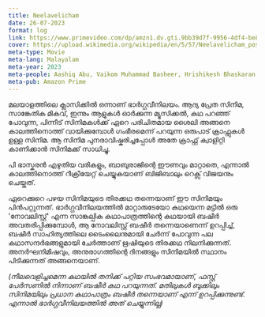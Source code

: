 ```yaml
---
title: Neelavelicham
date: 26-07-2023
format: log
link: https://www.primevideo.com/dp/amzn1.dv.gti.9bb39d7f-9956-4df4-be84-614fa31b6099
cover: https://upload.wikimedia.org/wikipedia/en/5/57/Neelavelicham_poster.jpg
meta-type: Movie
meta-lang: Malayalam
meta-year: 2023
meta-people: Aashiq Abu, Vaikom Muhammad Basheer, Hrishikesh Bhaskaran, 
meta-pub: Amazon Prime
---
```

മലയാളത്തിലെ ക്ലാസിക്കിൽ ഒന്നാണ് ഭാർഗ്ഗവീനിലയം. ആദ്യ പ്രേത സിനിമ, സാങ്കേതിക മികവ്, ഇന്നും ആളുകൾ ഓർക്കുന്ന മ്യൂസിക്കൽ, കഥ പറഞ്ഞ് പോവുന്ന, പിന്നീട് സിനിമകൾക്ക് ഏറെ പരിചിതമായ ശൈലി അങ്ങനെ കാലത്തിനൊത്ത് വായിക്കുമ്പോൾ ഗംഭീരമെന്ന് പറയുന്ന ഒരുപാട് ക്രാഫ്റ്റുകൾ ഉള്ള സിനിമ. ആ സിനിമ പുനരാവിഷ്കരിച്ചപ്പോൾ അതേ ക്രാഫ്റ്റ് ക്വാളിറ്റി കാണിക്കാൻ സിനിമക്ക് സാധിച്ചു. 

പി ഭാസ്കരൻ എഴുതിയ വരികളും, ബാബുരാജിന്റെ ഈണവും മാറ്റാതെ, എന്നാൽ കാലത്തിനൊത്ത് റീക്രീയേറ്റ് ചെയ്യുകയാണ് ബിജിബാലും റെക്സ് വിജയനും ചെയ്തത്. 

ഏറെക്കുറെ പഴയ സിനിമയുടെ തിരക്കഥ തന്നെയാണ് ഈ സിനിമയും പിൻപറ്റുന്നത്. ഭാർഗ്ഗവീനിലയത്തിൽ  മാറ്റാരുടേയോ കഥയെന്ന മട്ടിൽ ഒരു 'നോവലിസ്റ്റ്' എന്ന സാങ്കല്പിക കഥാപാത്രത്തിന്റെ കഥയായി ബഷീർ അവതരിപ്പിക്കുമ്പോൾ, ആ നോവലിസ്റ്റ് ബഷീർ തന്നെയാണെന്ന് ഉറപ്പിച്ച്, ബഷീർ സാഹിത്യത്തിലെ ടൈംലൈനുമായി ചേർന്ന് പോവുന്ന പല കഥാസന്ദർഭങ്ങളുമായി ചേർത്താണ് ഋഷിയുടെ തിരക്കഥ നിലനിക്കുന്നത്. അനർഘനിമിഷവും, അനുരാഗത്തിന്റെ ദിനങ്ങളും സിനിമയിൽ സ്ഥാനം പിടിക്കുന്നത് അങ്ങനെയാണ്.  

*(നീലവെളിച്ചമെന്ന കഥയിൽ തനിക്ക് പറ്റിയ സംഭവമായാണ്, ഫസ്റ്റ് പേർസണിൽ നിന്നാണ് ബഷീർ കഥ പറയുന്നത്. മതിലുകൾ ബുക്കിലും സിനിമയിലും പ്രധാന കഥാപാത്രം ബഷീർ തന്നെയാണ് എന്ന് ഉറപ്പിക്കുന്നുണ്ട്. എന്നാൽ ഭാർഗ്ഗവീനിലയത്തിൽ അത് ചെയ്യുന്നില്ല)*
